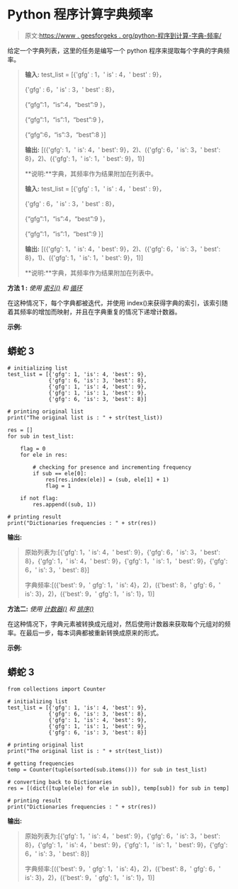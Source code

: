# Python 程序计算字典频率

> 原文:[https://www . geesforgeks . org/python-程序到计算-字典-频率/](https://www.geeksforgeeks.org/python-program-to-calculate-dictionaries-frequencies/)

给定一个字典列表，这里的任务是编写一个 python 程序来提取每个字典的字典频率。

> **输入:** test_list = [{'gfg' : 1，' is' : 4，' best' : 9}，
> 
> {'gfg' : 6，' is' : 3，' best' : 8}，
> 
> {“gfg”:1，“is”:4，“best”:9 }，
> 
> {“gfg”:1，“is”:1，“best”:9 }，
> 
> {“gfg”:6，“is”:3，“best”:8 }]
> 
> **输出:** [({'gfg': 1，' is': 4，' best': 9}，2)、({'gfg': 6，' is': 3，' best': 8}，2)、({'gfg': 1，' is': 1，' best': 9}，1)]
> 
> **说明:**字典，其频率作为结果附加在列表中。
> 
> **输入:** test_list = [{'gfg' : 1，' is' : 4，' best' : 9}，
> 
> {'gfg' : 6，' is' : 3，' best' : 8}，
> 
> {“gfg”:1，“is”:4，“best”:9 }，
> 
> {“gfg”:1，“is”:1，“best”:9 }]
> 
> **输出:** [({'gfg': 1，' is': 4，' best': 9}，2)、({'gfg': 6，' is': 3，' best': 8}，1)、({'gfg': 1，' is': 1，' best': 9}，1)]
> 
> **说明:**字典，其频率作为结果附加在列表中。

**方法 1 :** *使用* [*索引()*](https://www.geeksforgeeks.org/python-list-index/#:~:text=index()%20is%20an%20inbuilt,index%20where%20the%20element%20appears.&text=Parameters%20%3A,from%20where%20the%20search%20begins.) *和* [*循环*](https://www.geeksforgeeks.org/loops-in-python/)

在这种情况下，每个字典都被迭代，并使用 index()来获得字典的索引，该索引随着其频率的增加而映射，并且在字典重复的情况下递增计数器。

**示例:**

## 蟒蛇 3

```
# initializing list
test_list = [{'gfg': 1, 'is': 4, 'best': 9},
             {'gfg': 6, 'is': 3, 'best': 8},
             {'gfg': 1, 'is': 4, 'best': 9},
             {'gfg': 1, 'is': 1, 'best': 9},
             {'gfg': 6, 'is': 3, 'best': 8}]

# printing original list
print("The original list is : " + str(test_list))

res = []
for sub in test_list:

    flag = 0
    for ele in res:

        # checking for presence and incrementing frequency
        if sub == ele[0]:
            res[res.index(ele)] = (sub, ele[1] + 1)
            flag = 1

    if not flag:
        res.append((sub, 1))

# printing result
print("Dictionaries frequencies : " + str(res))
```

**输出:**

> 原始列表为:[{'gfg': 1，' is': 4，' best': 9}，{'gfg': 6，' is': 3，' best': 8}，{'gfg': 1，' is': 4，' best': 9}，{'gfg': 1，' is': 1，' best': 9}，{'gfg': 6，' is': 3，' best': 8}]
> 
> 字典频率:[({'best': 9，' gfg': 1，' is': 4}，2)，({'best': 8，' gfg': 6，' is': 3}，2)，({'best': 9，' gfg': 1，' is': 1}，1)]

**方法二:** *使用* [*计数器()*](https://www.geeksforgeeks.org/python-counter-objects-elements/) *和* [*排序()*](https://www.geeksforgeeks.org/sorted-function-python/)

在这种情况下，字典元素被转换成元组对，然后使用计数器来获取每个元组对的频率。在最后一步，每本词典都被重新转换成原来的形式。

**示例:**

## 蟒蛇 3

```
from collections import Counter

# initializing list
test_list = [{'gfg': 1, 'is': 4, 'best': 9},
             {'gfg': 6, 'is': 3, 'best': 8},
             {'gfg': 1, 'is': 4, 'best': 9},
             {'gfg': 1, 'is': 1, 'best': 9},
             {'gfg': 6, 'is': 3, 'best': 8}]

# printing original list
print("The original list is : " + str(test_list))

# getting frequencies
temp = Counter(tuple(sorted(sub.items())) for sub in test_list)

# converting back to Dictionaries
res = [(dict([tuple(ele) for ele in sub]), temp[sub]) for sub in temp]

# printing result
print("Dictionaries frequencies : " + str(res))
```

**输出:**

> 原始列表为:[{'gfg': 1，' is': 4，' best': 9}，{'gfg': 6，' is': 3，' best': 8}，{'gfg': 1，' is': 4，' best': 9}，{'gfg': 1，' is': 1，' best': 9}，{'gfg': 6，' is': 3，' best': 8}]
> 
> 字典频率:[({'best': 9，' gfg': 1，' is': 4}，2)，({'best': 8，' gfg': 6，' is': 3}，2)，({'best': 9，' gfg': 1，' is': 1}，1)]